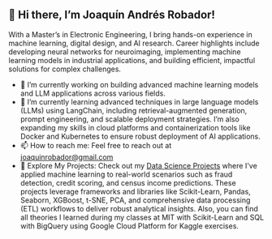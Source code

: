 ## 👋 Hi there, I’m Joaquín Andrés Robador!
With a Master’s in Electronic Engineering, I bring hands-on experience in machine learning, digital design, and AI research. Career highlights include developing neural networks for neuroimaging, implementing machine learning models in industrial applications, and building efficient, impactful solutions for complex challenges.

- 🔭 I’m currently working on building advanced machine learning models and LLM applications across various fields.
- 🌱 I’m currently learning advanced techniques in large language models (LLMs) using LangChain, including retrieval-augmented generation, prompt engineering, and scalable deployment strategies. I’m also expanding my skills in cloud platforms and containerization tools like Docker and Kubernetes to ensure robust deployment of AI applications.
- 📫 How to reach me: Feel free to reach out at joaquinrobador@gmail.com
- 📂 Explore My Projects: Check out my [Data Science Projects](https://github.com/jrobador/data_science/tree/main) where I've applied machine learning to real-world scenarios such as fraud detection, credit scoring, and census income predictions. These projects leverage frameworks and libraries like Scikit-Learn, Pandas, Seaborn, XGBoost, t-SNE, PCA, and comprehensive data processing (ETL) workflows to deliver robust analytical insights. Also, you can find all theories I learned during my classes at MIT with Scikit-Learn and SQL with BigQuery using Google Cloud Platform for Kaggle exercises.
<!--
**jrobador/jrobador** is a ✨ _special_ ✨ repository because its `README.md` (this file) appears on your GitHub profile.


-->
